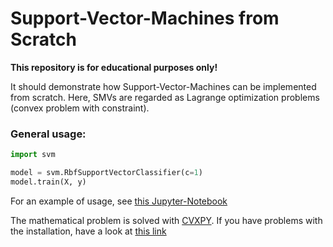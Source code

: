 # Support-Vector-Machines from Scratch

**This repository is for educational purposes only!**

It should demonstrate how Support-Vector-Machines can be implemented from scratch.
Here, SMVs are regarded as Lagrange optimization problems (convex problem with constraint).

### General usage:
````python
import svm

model = svm.RbfSupportVectorClassifier(c=1)
model.train(X, y)
````

For an example of usage, see [this Jupyter-Notebook](inspecting_svm.ipynb)

The mathematical problem is solved with [CVXPY](https://www.cvxpy.org/). 
If you have problems with the installation, have a look at [this link](http://man.hubwiz.com/docset/cvxpy.docset/Contents/Resources/Documents/install/index.html)
